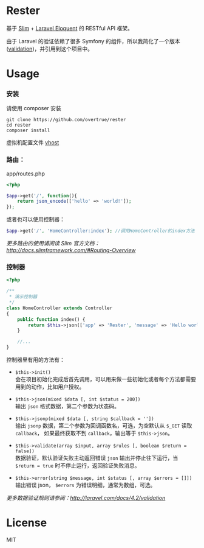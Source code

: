 Rester
======

基于 [Slim](http://www.slimframework.com/) + [Laravel Eloquent](http://laravel.com/docs/4.2/eloquent) 的 RESTful API 框架。

由于 Laravel 的验证依赖了很多 Symfony 的组件，所以我简化了一个版本 ([validation](https://github.com/overtrue/validation))，并引用到这个项目中。


# Usage

### 安装

请使用 composer 安装

```shell
git clone https://github.com/overtrue/rester
cd rester
composer install
```

虚拟机配置文件 [vhost](/vhost)

### 路由：

app/routes.php

```php
<?php

$app->get('/', function(){
    return json_encode(['hello' => 'world!']);
});

```
或者也可以使用控制器：

```php
$app->get('/', 'HomeController:index'); //调用HomeController的index方法

```

_更多路由的使用请阅读 Slim 官方文档：http://docs.slimframework.com/#Routing-Overview_

### 控制器

```php
<?php

/**
 * 演示控制器
 */
class HomeController extends Controller
{
    public function index() {
        return $this->json(['app' => 'Rester', 'message' => 'Hello world!']);
    }

    //...
}

```

控制器里有用的方法有：

- `$this->init()`  
会在项目初始化完成后首先调用，可以用来做一些初始化或者每个方法都需要用到的动作，比如用户授权。

- `$this->json(mixed $data [, int $status = 200])`  
输出 `json` 格式数据，第二个参数为状态码。

- `$this->jsonp(mixed $data [, string $callback = ''])`   
输出 `jsonp` 数据，第二个参数为回调函数名，可选，为空默认从 `$_GET` 读取 `callback`， 如果最终获取不到 `callback`，输出等于 `$this->json`。

- `$this->validate(array $input, array $rules [, boolean $return = false])`    
数据验证，默认验证失败主动返回错误 `json` 输出并停止往下运行，当 `$return = true` 时不停止运行，返回验证失败消息。

- `$this->error(string $message, int $status [, array $errors = []])` 
输出错误 json， `$errors` 为错误明细，通常为数组，可选。

_更多数据验证规则请参阅：http://laravel.com/docs/4.2/validation_

# License

MIT
